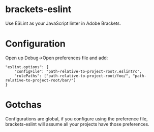 # brackets-eslint
Use ESLint as your JavaScript linter in Adobe Brackets.

# Configuration
Open up Debug->Open preferences file and add:
```
"eslint.options": {
    "configFile": "path-relative-to-project-root/.eslintrc",
    "rulePaths": ["path-relative-to-project-root/foo/", "path-relative-to-project-root/bar/"]
}
```

# Gotchas
Configurations are global, if you configure using the preference file, brackets-eslint will assume all your projects have those preferences.
